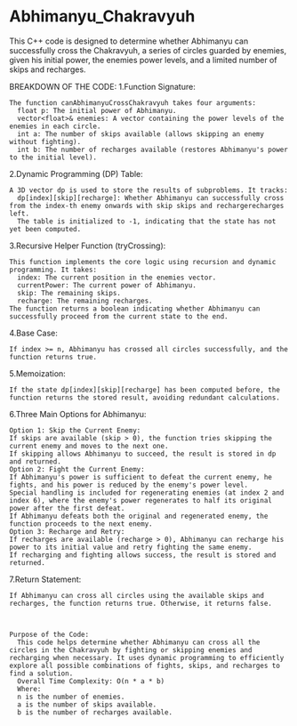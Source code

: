 # Abhimanyu_Chakravyuh

This C++ code is designed to determine whether Abhimanyu can successfully cross the Chakravyuh, a series of circles guarded by enemies, given his initial power, the enemies power levels, and a limited number of skips and recharges.

BREAKDOWN OF THE CODE:
  1.Function Signature:
  
    The function canAbhimanyuCrossChakravyuh takes four arguments:
      float p: The initial power of Abhimanyu.
      vector<float>& enemies: A vector containing the power levels of the enemies in each circle.
      int a: The number of skips available (allows skipping an enemy without fighting).
      int b: The number of recharges available (restores Abhimanyu's power to the initial level).  
      
  2.Dynamic Programming (DP) Table:

    A 3D vector dp is used to store the results of subproblems. It tracks:
      dp[index][skip][recharge]: Whether Abhimanyu can successfully cross from the index-th enemy onwards with skip skips and rechargerecharges left.
      The table is initialized to -1, indicating that the state has not yet been computed.
      
  3.Recursive Helper Function (tryCrossing):
  
    This function implements the core logic using recursion and dynamic programming. It takes:
      index: The current position in the enemies vector.
      currentPower: The current power of Abhimanyu.
      skip: The remaining skips.
      recharge: The remaining recharges.
    The function returns a boolean indicating whether Abhimanyu can successfully proceed from the current state to the end.
    
  4.Base Case:

    If index >= n, Abhimanyu has crossed all circles successfully, and the function returns true.
    
  5.Memoization:

    If the state dp[index][skip][recharge] has been computed before, the function returns the stored result, avoiding redundant calculations.
    
  6.Three Main Options for Abhimanyu:

    Option 1: Skip the Current Enemy:
    If skips are available (skip > 0), the function tries skipping the current enemy and moves to the next one.
    If skipping allows Abhimanyu to succeed, the result is stored in dp and returned.
    Option 2: Fight the Current Enemy:
    If Abhimanyu's power is sufficient to defeat the current enemy, he fights, and his power is reduced by the enemy's power level.
    Special handling is included for regenerating enemies (at index 2 and index 6), where the enemy's power regenerates to half its original power after the first defeat.
    If Abhimanyu defeats both the original and regenerated enemy, the function proceeds to the next enemy.
    Option 3: Recharge and Retry: 
    If recharges are available (recharge > 0), Abhimanyu can recharge his power to its initial value and retry fighting the same enemy.
    If recharging and fighting allows success, the result is stored and returned.
    
  7.Return Statement:

    If Abhimanyu can cross all circles using the available skips and recharges, the function returns true. Otherwise, it returns false.


    
    Purpose of the Code:
      This code helps determine whether Abhimanyu can cross all the circles in the Chakravyuh by fighting or skipping enemies and recharging when necessary. It uses dynamic programming to efficiently explore all possible combinations of fights, skips, and recharges to find a solution.
      Overall Time Complexity: O(n * a * b)
      Where:
      n is the number of enemies.
      a is the number of skips available.
      b is the number of recharges available.
